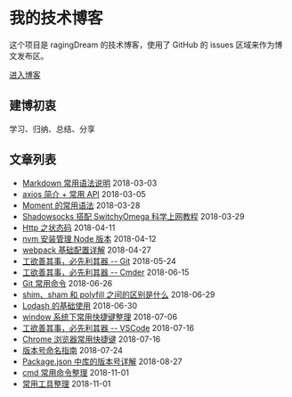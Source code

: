 # 我的技术博客

这个项目是 ragingDream 的技术博客，使用了 GitHub 的 issues 区域来作为博文发布区。

[进入博客](https://github.com/ragingDream/blog/issues?q=is%3Aissue+is%3Aclosed)

## 建博初衷

学习、归纳、总结、分享

## 文章列表

- [Markdown 常用语法说明](https://github.com/ragingDream/blog/issues/2) 2018-03-03
- [axios 简介 + 常用 API](https://github.com/ragingDream/blog/issues/3) 2018-03-05
- [Moment 的常用语法](https://github.com/ragingDream/blog/issues/9) 2018-03-28
- [Shadowsocks 搭配 SwitchyOmega 科学上网教程](https://github.com/ragingDream/blog/issues/20) 2018-03-29
- [Http 之状态码](https://github.com/ragingDream/blog/issues/23) 2018-04-11
- [nvm 安装管理 Node 版本](https://github.com/ragingDream/blog/issues/15) 2018-04-12
- [webpack 基础配置详解](https://github.com/ragingDream/blog/issues/1) 2018-04-27
- [工欲善其事，必先利其器 -- Git](https://github.com/ragingDream/blog/issues/25) 2018-05-24
- [工欲善其事，必先利其器 -- Cmder](https://github.com/ragingDream/blog/issues/26) 2018-06-15
- [Git 常用命令](https://github.com/ragingDream/blog/issues/19) 2018-06-26
- [shim、sham 和 polyfill 之间的区别是什么](https://github.com/ragingDream/blog/issues/28) 2018-06-29
- [Lodash 的基础使用](https://github.com/ragingDream/blog/issues/5) 2018-06-30
- [window 系统下常用快捷键整理](https://github.com/ragingDream/blog/issues/29) 2018-07-06
- [工欲善其事，必先利其器 -- VSCode](https://github.com/ragingDream/blog/issues/22) 2018-07-16
- [Chrome 浏览器常用快捷键](https://github.com/ragingDream/blog/issues/30) 2018-07-16
- [版本号命名指南](https://github.com/ragingDream/blog/issues/31) 2018-07-24
- [Package.json 中库的版本号详解](https://github.com/ragingDream/blog/issues/32) 2018-08-27
- [cmd 常用命令整理](https://github.com/ragingDream/blog/issues/33) 2018-11-01
- [常用工具整理](https://github.com/ragingDream/blog/issues/34) 2018-11-01

